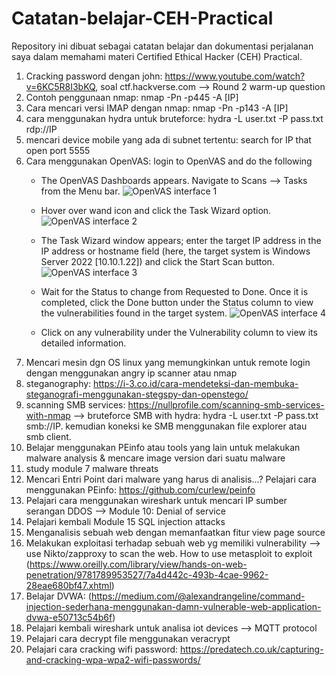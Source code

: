 # Catatan-belajar-CEH-Practical
Repository ini dibuat sebagai catatan belajar dan dokumentasi perjalanan saya dalam memahami materi Certified Ethical Hacker (CEH) Practical.

1. Cracking password dengan john: https://www.youtube.com/watch?v=6KC5R8I3bKQ, soal ctf.hackverse.com --> Round 2 warm-up question
2. Contoh penggunaan nmap: nmap -Pn -p445 -A [IP]
3. Cara mencari versi IMAP dengan nmap: nmap -Pn -p143 -A [IP]
4. cara menggunakan hydra untuk bruteforce: hydra -L user.txt -P pass.txt rdp://IP
5. mencari device mobile yang ada di subnet tertentu: search for IP that open port 5555
6. Cara menggunakan OpenVAS: login to OpenVAS and do the following
   -  The OpenVAS Dashboards appears. Navigate to Scans --> Tasks from the Menu bar.
      ![OpenVAS interface 1](https://github.com/user-attachments/assets/20a88f49-9d00-48e9-b0f1-0d7d6140bd19)

   -  Hover over wand icon and click the Task Wizard option.
      ![OpenVAS interface 2](https://github.com/user-attachments/assets/d88d8fbd-1a86-45cd-88c2-8ef5c7949be1)

   -  The Task Wizard window appears; enter the target IP address in the IP address or hostname field (here, the target system is Windows Server 2022 [10.10.1.22]) and click the Start Scan button.
      ![OpenVAS interface 3](https://github.com/user-attachments/assets/52060a7a-2a4f-400c-a9ac-5bfba4d78efc)

   - Wait for the Status to change from Requested to Done. Once it is completed, click the Done button under the Status column to view the vulnerabilities found in the target system.
     ![OpenVAS interface 4](https://github.com/user-attachments/assets/28cbf9e0-f4c1-4cf1-ae97-4eb3d4ec0f6c)

   - Click on any vulnerability under the Vulnerability column to view its detailed information.
 7. Mencari mesin dgn OS linux yang memungkinkan untuk remote login dengan menggunakan angry ip scanner atau nmap
 8. steganography: https://i-3.co.id/cara-mendeteksi-dan-membuka-steganografi-menggunakan-stegspy-dan-openstego/
 9. scanning SMB services: https://nullprofile.com/scanning-smb-services-with-nmap --> bruteforce SMB with hydra: hydra -L user.txt -P pass.txt smb://IP. kemudian koneksi ke SMB menggunakan file explorer atau smb client.
 10. Belajar menggunakan PEinfo atau tools yang lain untuk melakukan malware analysis & mencare image version dari suatu malware
 11. study module 7 malware threats
 12. Mencari Entri Point dari malware yang harus di analisis...? Pelajari cara menggunakan PEinfo: https://github.com/curlew/peinfo
 13. Pelajari cara menggunakan wireshark untuk mencari IP sumber serangan DDOS --> Module 10: Denial of service
 14. Pelajari kembali Module 15 SQL injection attacks
 15. Menganalisis sebuah web dengan memanfaatkan fitur view page source
 16. Melakukan exploitasi terhadap sebuah web yg memiliki vulnerability --> use Nikto/zapproxy to scan the web.  How to use metasploit to exploit (https://www.oreilly.com/library/view/hands-on-web-penetration/9781789953527/7a4d442c-493b-4cae-9962-28eae680bf47.xhtml)
 17. Belajar DVWA: (https://medium.com/@alexandrangeline/command-injection-sederhana-menggunakan-damn-vulnerable-web-application-dvwa-e50713c54b6f)
 18. Pelajari kembali wireshark untuk analisa iot devices --> MQTT protocol
 19. Pelajari cara decrypt file menggunakan veracrypt
 20. Pelajari cara cracking wifi password: https://predatech.co.uk/capturing-and-cracking-wpa-wpa2-wifi-passwords/
